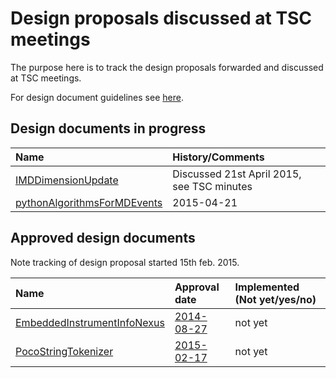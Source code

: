 Design proposals discussed at TSC meetings 
==========================================

The purpose here is to track the design proposals forwarded and discussed at TSC meetings.

For design document guidelines see [here]( http://www.mantidproject.org/Design_Document_Guidelines).

Design documents in progress
----------------------------

| Name  | History/Comments |
| :------------ |:---------------|
| [IMDDimensionUpdate](/Design/VATES/IMDDimensionUpdate.md)     | Discussed 21st April 2015, see TSC minutes |
| [pythonAlgorithmsForMDEvents](/Design/pythonAlgorithmsForMDEvents.rst)     | 2015-04-21  | not yet |

Approved design documents
-----------------------------

Note tracking of design proposal started 15th feb. 2015.

| Name  | Approval date | Implemented (Not yet/yes/no) |
| :------------ |:---------------|:-------|
| [EmbeddedInstrumentInfoNexus](/Design/EmbeddedInstrumentInfoNexus.md)     | [2014-08-27](/Project-Management/TechnicalSteeringCommittee/meetings/2014/TSC-meeting-2014-08-27.md) | not yet |
| [PocoStringTokenizer](/Design/PocoStringTokenizer.md)  | [2015-02-17](/Project-Management/TechnicalSteeringCommittee/meetings/2015/TSC-meeting-2015-02-17.md)  | not yet |




